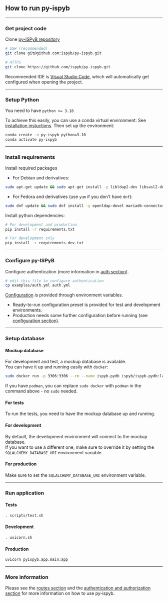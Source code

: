 ## How to run py-ispyb

---

### Get project code

Clone [py-ISPyB repository](https://github.com/ispyb/py-ispyb)

```bash
# SSH (recommended)
git clone git@github.com:ispyb/py-ispyb.git

# HTTPS
git clone https://github.com/ispyb/py-ispyb.git
```

Recommended IDE is [Visual Studio Code](https://code.visualstudio.com/), which will automatically get configured when opening the project.

---

### Setup Python

You need to have `python >= 3.10`

To achieve this easily, you can use a conda virtual environment:
See [installation instuctions](https://docs.anaconda.com/anaconda/install/linux/).
Then set up the environment:

```bash
conda create -n py-ispyb python=3.10
conda activate py-ispyb
```

---

### Install requirements

Install required packages

* For Debian and derivatives:

```bash
sudo apt-get update && sudo apt-get install -y libldap2-dev libsasl2-dev libmariadb-dev build-essential
```

* For Fedora and derivatives (use `yum` if you don't have `dnf`):
```bash
sudo dnf update && sudo dnf install -y openldap-devel mariadb-connector-c-devel
```


Install python dependencies:

```bash
# For development and production
pip install -r requirements.txt

# For development only
pip install -r requirements-dev.txt
```

---

### Configure py-ISPyB

Configure authentication
(more information in [auth section](auth.md)).

```bash
# edit this file to configure authentication
cp examples/auth.yml auth.yml
```

[Configuration](conf.md) is provided through environment variables.

- Ready-to-run configuration preset is provided for test and development environments.
- Production needs some further configuration before running (see [configuration section](conf.md)).

---

### Setup database

#### Mockup database

For development and test, a mockup database is available.  
You can have it up and running easily with `docker`:

```bash
sudo docker run -p 3306:3306 --rm --name ispyb-pydb ispyb/ispyb-pydb:latest
```

If you have `podman`, you can replace `sudo docker` with `podman` in the command above - no `sudo` needed.

#### For tests

To run the tests, you need to have the mockup database up and running.

#### For development

By default, the development environment will connect to the mockup database.  
If you want to use a different one, make sure to override it by setting the `SQLALCHEMY_DATABASE_URI` environment variable.

#### For production

Make sure to set the `SQLALCHEMY_DATABASE_URI` environment variable.

---

### Run application

#### Tests

```bash
. scripts/test.sh
```

#### Development

```bash
. uvicorn.sh
```

#### Production

```bash
uvicorn pyispyb.app.main:app
```

---

### More information

Please see the [routes section](routes.md) and the [authentication and authorization section](auth.md) for more information on how to use py-ispyb.
